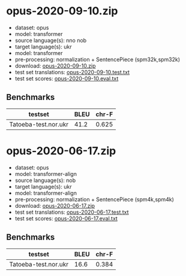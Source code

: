 # opus-2020-09-10.zip

* dataset: opus
* model: transformer
* source language(s): nno nob
* target language(s): ukr
* model: transformer
* pre-processing: normalization + SentencePiece (spm32k,spm32k)
* download: [opus-2020-09-10.zip](https://object.pouta.csc.fi/Tatoeba-MT-models/nor-ukr/opus-2020-09-10.zip)
* test set translations: [opus-2020-09-10.test.txt](https://object.pouta.csc.fi/Tatoeba-MT-models/nor-ukr/opus-2020-09-10.test.txt)
* test set scores: [opus-2020-09-10.eval.txt](https://object.pouta.csc.fi/Tatoeba-MT-models/nor-ukr/opus-2020-09-10.eval.txt)

## Benchmarks

| testset               | BLEU  | chr-F |
|-----------------------|-------|-------|
| Tatoeba-test.nor.ukr 	| 41.2 	| 0.625 |

# opus-2020-06-17.zip

* dataset: opus
* model: transformer-align
* source language(s): nob
* target language(s): ukr
* model: transformer-align
* pre-processing: normalization + SentencePiece (spm4k,spm4k)
* download: [opus-2020-06-17.zip](https://object.pouta.csc.fi/Tatoeba-MT-models/nor-ukr/opus-2020-06-17.zip)
* test set translations: [opus-2020-06-17.test.txt](https://object.pouta.csc.fi/Tatoeba-MT-models/nor-ukr/opus-2020-06-17.test.txt)
* test set scores: [opus-2020-06-17.eval.txt](https://object.pouta.csc.fi/Tatoeba-MT-models/nor-ukr/opus-2020-06-17.eval.txt)

## Benchmarks

| testset               | BLEU  | chr-F |
|-----------------------|-------|-------|
| Tatoeba-test.nor.ukr 	| 16.6 	| 0.384 |

